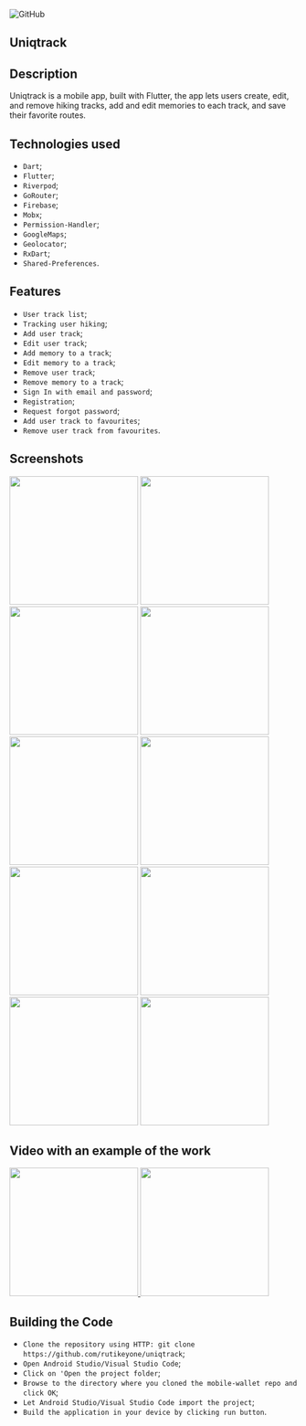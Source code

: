 ![GitHub](https://img.shields.io/github/license/IgorVolochay/Face-recognition?style=flat-square&color=blue) &nbsp;
## Uniqtrack

## Description 
Uniqtrack is a mobile app, built with Flutter, the app lets users create, edit, and remove hiking tracks, add and edit memories to each track, and save their favorite routes. 

## Technologies used
* `Dart`;
* `Flutter`;
* `Riverpod`;
* `GoRouter`;
* `Firebase`;
* `Mobx`;
* `Permission-Handler`;
* `GoogleMaps`;
* `Geolocator`;
* `RxDart`;
* `Shared-Preferences`.

## Features
* `User track list`;
* `Tracking user hiking`;
* `Add user track`;
* `Edit user track`;
* `Add memory to a track`;
* `Edit memory to a track`;
* `Remove user track`;
* `Remove memory to a track`;
* `Sign In with email and password`;
* `Registration`;
* `Request forgot password`;
* `Add user track to favourites`;
* `Remove user track from favourites`.

## Screenshots

<p align="start">
  <img src="https://github.com/rutikeyone/uniqtrack/blob/master/metadata/screenshots/0.jpeg" width="225"/>
  <img src="https://github.com/rutikeyone/uniqtrack/blob/master/metadata/screenshots/1.jpeg" width="225"/>
  <img src="https://github.com/rutikeyone/uniqtrack/blob/master/metadata/screenshots/2.jpeg" width="225"/>
  <img src="https://github.com/rutikeyone/uniqtrack/blob/master/metadata/screenshots/3.jpeg" width="225"/>
  <img src="https://github.com/rutikeyone/uniqtrack/blob/master/metadata/screenshots/4.jpeg" width="225"/>
  <img src="https://github.com/rutikeyone/uniqtrack/blob/master/metadata/screenshots/5.jpeg" width="225"/>
  <img src="https://github.com/rutikeyone/uniqtrack/blob/master/metadata/screenshots/6.jpeg" width="225"/>
  <img src="https://github.com/rutikeyone/uniqtrack/blob/master/metadata/screenshots/7.jpeg" width="225"/>
  <img src="https://github.com/rutikeyone/uniqtrack/blob/master/metadata/screenshots/8.jpeg" width="225"/>
  <img src="https://github.com/rutikeyone/uniqtrack/blob/master/metadata/screenshots/9.jpeg" width="225"/>
</p>

## Video with an example of the work

<a href="https://youtu.be/5WauDa3MnF4">
  <img src="https://github.com/rutikeyone/uniqtrack/blob/master/metadata/screenshots/10.jpeg" width="225"/>
</a>

<a href="https://youtu.be/-bPIxvQ9DuM">
  <img src="https://github.com/rutikeyone/uniqtrack/blob/master/metadata/screenshots/0.jpeg" width="225"/>
</a>

## Building the Code

* `Clone the repository using HTTP: git clone https://github.com/rutikeyone/uniqtrack`;
* `Open Android Studio/Visual Studio Code`;
* `Click on 'Open the project folder`;
* `Browse to the directory where you cloned the mobile-wallet repo and click OK`;
* `Let Android Studio/Visual Studio Code import the project`;
* `Build the application in your device by clicking run button`.
